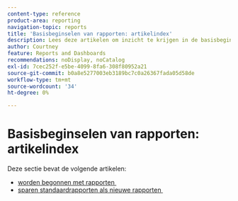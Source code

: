 ```yaml
---
content-type: reference
product-area: reporting
navigation-topic: reports
title: 'Basisbeginselen van rapporten: artikelindex'
description: Lees deze artikelen om inzicht te krijgen in de basisbeginselen van rapporten in Adobe Workfront.
author: Courtney
feature: Reports and Dashboards
recommendations: noDisplay, noCatalog
exl-id: 7cec252f-e5be-4099-8fa6-308f80952a21
source-git-commit: b0a8e5277003eb3189bc7c0a26367fada05d58de
workflow-type: tm+mt
source-wordcount: '34'
ht-degree: 0%

---
```


# Basisbeginselen van rapporten: artikelindex

<!-- Audited: 4/2025 -->

Deze sectie bevat de volgende artikelen:

* [&#x200B; worden begonnen met rapporten &#x200B;](../../../reports-and-dashboards/reports/reporting/get-started-reports-workfront.md)
* [&#x200B; sparen standaardrapporten als nieuwe rapporten &#x200B;](../../../reports-and-dashboards/reports/reporting/save-default-reports-new-reports.md)
  <!--outdated: * [Basic Report Creation Program for the new Workfront experience](https://one.workfront.com/s/basic-report-creation-program)-->
